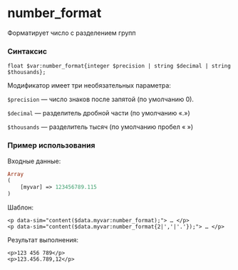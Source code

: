 # number\_format

Форматирует число с разделением групп

### **Синтаксис**

```text
float $var:number_format{integer $precision | string $decimal | string $thousands};
```

Модификатор имеет три необязательных параметра:

`$precision` — число знаков после запятой \(по умолчанию 0\).

`$decimal` — разделитель дробной части \(по умолчанию «.»\)

`$thousands` — разделитель тысяч \(по умолчанию пробел « »\)



### **Пример использования**

Входные данные:

```php
Array
(
    [myvar] => 123456789.115
)
```

Шаблон:

```markup
<p data-sim="content($data.myvar:number_format);"> … </p>
<p data-sim="content($data.myvar:number_format{2|','|'.'});"> … </p>​
```

Результат выполнения:

```markup
<p>123 456 789</p>
<p>123.456.789,12</p>
```

